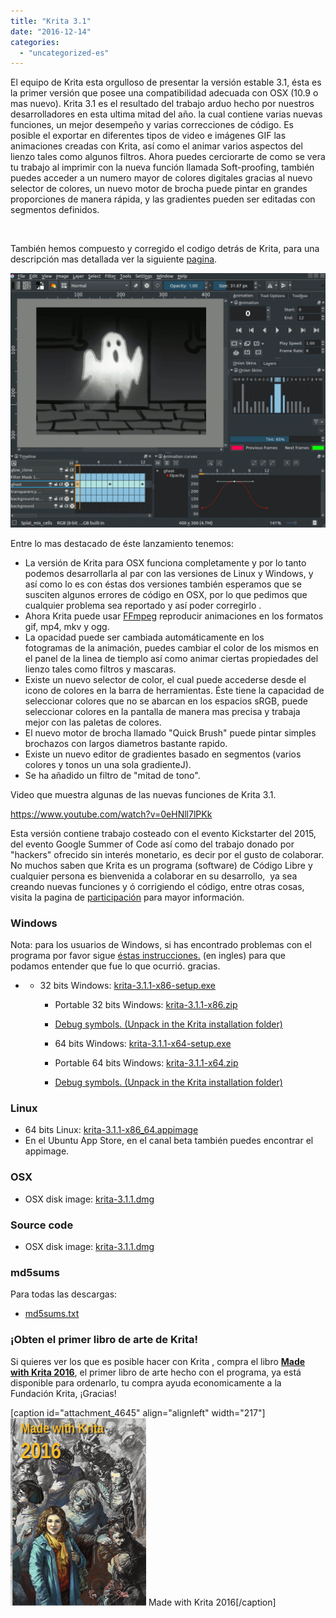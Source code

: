 ```yaml
---
title: "Krita 3.1"
date: "2016-12-14"
categories: 
  - "uncategorized-es"
---
```


El equipo de Krita esta orgulloso de presentar la versión estable 3.1, ésta es la primer versión que posee una compatibilidad adecuada con OSX (10.9 o mas nuevo). Krita 3.1 es el resultado del trabajo arduo hecho por nuestros desarrolladores en esta ultima mitad del año. la cual contiene varias nuevas funciones, un mejor desempeño y varias correcciones de código. Es posible el exportar en diferentes tipos de video e imágenes GIF las animaciones creadas con Krita, así como el animar varios aspectos del lienzo tales como algunos filtros. Ahora puedes cerciorarte de como se vera tu trabajo al imprimir con la nueva función llamada Soft-proofing, también puedes acceder a un numero mayor de colores digitales gracias al nuevo selector de colores, un nuevo motor de brocha puede pintar en grandes proporciones de manera rápida, y las gradientes pueden ser editadas con segmentos definidos.

 

También hemos compuesto y corregido el codigo detrás de Krita, para una descripción mas detallada ver la siguiente [pagina](https://krita.org/es/?page_id=4626&preview=true).

[![krita_animation_3_0_2](images/krita_animation_3_0_2-1024x826.gif)](https://krita.org/wp-content/uploads/2016/09/krita_animation_3_0_2.gif)

Entre lo mas destacado de éste lanzamiento tenemos:

- La versión de Krita para OSX funciona completamente y por lo tanto podemos desarrollarla al par con las versiones de Linux y Windows, y así como lo es con éstas dos versiones también esperamos que se susciten algunos errores de código en OSX, por lo que pedimos que cualquier problema sea reportado y así poder corregirlo .
- Ahora Krita puede usar [FFmpeg](https://ffmpeg.org) reproducir animaciones en los formatos gif, mp4, mkv y ogg.
- La opacidad puede ser cambiada automáticamente en los fotogramas de la animación, puedes cambiar el color de los mismos en el panel de la linea de tiemplo así como animar ciertas propiedades del lienzo tales como filtros y mascaras.
- Existe un nuevo selector de color, el cual puede accederse desde el icono de colores en la barra de herramientas. Éste tiene la capacidad de seleccionar colores que no se abarcan en los espacios sRGB, puede seleccionar colores en la pantalla de manera mas precisa y trabaja mejor con las paletas de colores.
- El nuevo motor de brocha llamado "Quick Brush" puede pintar simples brochazos con largos diametros bastante rapido.
- Existe un nuevo editor de gradientes basado en segmentos (varios colores y tonos un una sola gradienteJ).
- Se ha añadido un filtro de "mitad de tono".

Video que muestra algunas de las nuevas funciones de Krita 3.1.

https://www.youtube.com/watch?v=0eHNll7lPKk

Esta versión contiene trabajo costeado con el evento Kickstarter del 2015, del evento Google Summer of Code así como del trabajo donado por "hackers" ofrecido sin interés monetario, es decir por el gusto de colaborar. No muchos saben que Krita es un programa (software) de Código Libre y cualquier persona es bienvenida a colaborar en su desarrollo,  ya sea creando nuevas funciones y ó corrigiendo el código, entre otras cosas, visita la pagina de [participación](https://krita.org/es/participa/descripcion-general/) para mayor información.

### Windows

Nota: para los usuarios de Windows, si has encontrado problemas con el programa por favor sigue [éstas instrucciones.](https://docs.krita.org/Dr._Mingw_debugger) (en ingles) para que podamos entender que fue lo que ocurrió. gracias.

- - 32 bits Windows: [krita-3.1.1-x86-setup.exe](http://download.kde.org/stable/krita/3.1.1/krita-3.1.1-x86-setup.exe)
    - Portable 32 bits Windows: [krita-3.1.1-x86.zip](http://download.kde.org/stable/krita/3.1.1/krita-3.1.1-x86.zip)
    - [Debug symbols. (Unpack in the Krita installation folder)](http://download.kde.org/stable/krita/3.1.1/krita-3.1.1-x86-dbg.zip)
    
    - 64 bits Windows: [krita-3.1.1-x64-setup.exe](http://download.kde.org/stable/krita/3.1.1/krita-3.1.1-x64-setup.exe)
    - Portable 64 bits Windows: [krita-3.1.1-x64.zip](http://download.kde.org/stable/krita/3.1.1/krita-3.1.1-x64.zip)
    - [Debug symbols. (Unpack in the Krita installation folder)](http://download.kde.org/stable/krita/3.1.1/krita-3.1.1-x64-dbg.zip)

### Linux

- 64 bits Linux: [krita-3.1.1-x86\_64.appimage](http://download.kde.org/stable/krita/3.1.1/krita-3.1.1-x86_64.appimage)
- En el Ubuntu App Store, en el canal beta también puedes encontrar el appimage.

### OSX

- OSX disk image: [krita-3.1.1.dmg](http://download.kde.org/stable/krita/3.1.1/krita-3.1.1.dmg)

### Source code

- OSX disk image: [krita-3.1.1.dmg](http://download.kde.org/stable/krita/3.1.1/krita-3.1.1.dmg)

### md5sums

Para todas las descargas:

- [md5sums.txt](http://download.kde.org/stable/krita/3.1.1/md5sums.txt)

### ¡Obten el primer libro de arte de Krita!

Si quieres ver los que es posible hacer con Krita , compra el libro [**Made with Krita 2016**](https://krita.org/en/item/made-with-krita-2016-the-krita-artbook/), el primer libro de arte hecho con el programa, ya está disponible para ordenarlo, tu compra ayuda economicamente a la Fundación Krita, ¡Gracias!

\[caption id="attachment\_4645" align="alignleft" width="217"\][![Made with Krita 2016](images/cover_small-217x300.png)](https://krita.org/wp-content/uploads/2016/12/cover_small.png) Made with Krita 2016\[/caption\]
